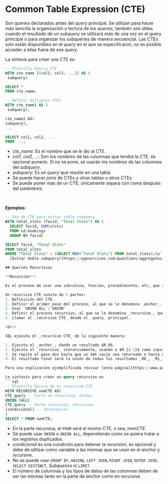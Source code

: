 # Common Table Expression (CTE)

Son _queries_ declarados antes del _query_ principal. Se utilizan para hacer más sencilla la organización y lectura de los _queries_, también son útiles cuando el resultado de un _subquery_ se utilizará más de una vez en el query principal o para organizar los subqueries de manera secuencial. Las CTEs solo están disponibles en el _query_ en el que se especificaron, no es posible acceder a ellas fuera de ese _query_.

La sintaxis para crear una _CTE_ es:
```sql
-- Plantilla básica CTE
WITH cte_name [(col1, col2, ...)] AS (
 subquery)

SELECT *
FROM cte_name;

-- Definir múltiples CTEs
WITH cte_name1 AS (
 subquery),

cte_name2 AS(
subquery), 
...

SELECT col1, col2, ...
FROM ...;
```
- _cte_name_: Es el nombre que se le dio al CTE.
- _col1, col2, ..._: Son los nombres de las columnas que tendrá la CTE, es opcional ponerlo. Si no se pone, se usarán los nombres de las columnas del _subquery_.
- _subquery_: Es un _query_ que resulte en una tabla.
- Se puede hacer _joins_ de CTEs y otras tablas u otros CTEs.
- Se puede poner más de un CTE, únicamente separa con coma después del paréntesis:

<br/>

**Ejemplos**:

```sql
-- Uso de CTE para evitar soble subquery
WITH total_slots (facid, "Total Slots") AS (
  SELECT facid, SUM(slots)	
  FROM cd.bookings
  GROUP BY facid)

SELECT facid, "Total Slots"
FROM total_slots
WHERE "Total Slots" = (SELECT MAX("Total Slots") FROM total_slots);l o`
- [Evitar doble subquery](https://pgexercises.com/questions/aggregates/fachours2.html): En este ejemplo, se puede observar el uso de CTE, que permite evitar tener que escribir dos _subqueries_.

## Queries Recursivos

**Recursión**:

Es el proceso de usar una subrutina, función, procedimiento, etc, que se llama así misma de manera repetitiva hasta que se cumpla una condición. En SQL para hacer recursión se utilizan CTE recursivos.

Un recursive CTE consta de 5 partes:
1. Definición del CTE.
2. Definir el primer paso del proceso, al que se le denomina _anchor_.
3. Usar `UNION ALL`/`UNION`
4. Definir el proceso recursivo, al que se le denomina _recursive_, que hace referencia hacia sí mismo (al mismo CTE).
5. Llamar al _recursive CTE_ desde el _query_ principal.

<br/>

SQL ejecuta el _recursive CTE_ de la siguiente manera:

1. Ejecuta el _anchor_, dando un resultado $R_0$.
2. Ejecuta el _recursive_ iterativamente, usando a $R_{i-1}$ como input y retorna $R_i$.
3. Se repite el paso dos hasta que un set vacío sea retornado o hasta que se cumple una condición (_termination_).
4. El resultado final será la unión de todos los resultados _R0_, _R1_, _R2_, etc.

Para una explicación ejemplificada revisar [esta página](https://www.postgresqltutorial.com/postgresql-recursive-query/).

La sintaxis para crear un query recursivo es
```sql
-- Plantilla básica de un recursive CTE
WITH RECURSIVE nomCTE AS(
CTE_query -- Parte no recursiva, anchor.
UNION [ALL]
CTE_query -- Parte recursiva, recursive.
[condicional] -- Termination
)
SELECT * FROM nomCTE;
```
- En la parte recursiva, el `FROM` será el mismo _CTE_, o sea,  _nomCTE_.
- Se puede usar `UNION` o `UNION ALL`, dependiendo como se quiera tratar a los registros duplicados.
- _condicional_ es una condición para detener la recursión, es opcional y debe de utilizar como variable a las mismas que se usan en el _anchor_ y _recursive_.
- No se puede usar `GROUP BY`, `HAVING`, `LEFT JOIN`, `RIGHT JOIN`, `OUTER JOIN`, `SELECT DISTINCT`, _Subqueires_ ni `LIMIT`.
- El número de columnas y los tipos de datos de las columnas deben de ser las mismas tanto en la parte de _anchor_ como en _recursive_.
